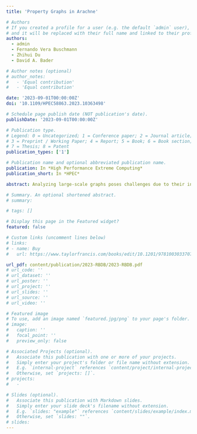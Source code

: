 ```yaml
---
title: 'Property Graphs in Arachne'

# Authors
# If you created a profile for a user (e.g. the default `admin` user), write the username (folder name) here
# and it will be replaced with their full name and linked to their profile.
authors:
  - admin
  - Fernando Vera Buschmann
  - Zhihui Du
  - David A. Bader

# Author notes (optional)
# author_notes:
#   - 'Equal contribution'
#   - 'Equal contribution'

date: '2023-09-01T00:00:00Z'
doi: '10.1109/HPEC58863.2023.10363498'

# Schedule page publish date (NOT publication's date).
publishDate: '2023-09-01T00:00:00Z'

# Publication type.
# Legend: 0 = Uncategorized; 1 = Conference paper; 2 = Journal article;
# 3 = Preprint / Working Paper; 4 = Report; 5 = Book; 6 = Book section;
# 7 = Thesis; 8 = Patent
publication_types: ['1']

# Publication name and optional abbreviated publication name.
publication: In *High Performance Extreme Computing*
publication_short: In *HPEC*

abstract: Analyzing large-scale graphs poses challenges due to their increasing size and the demand for interactive and user-friendly analytics tools. These graphs arise from various domains, including cybersecurity, social sciences, health sciences, and network sciences, where networks can represent interactions between humans, neurons in the brain, or malicious flows in a network. Exploring these large graphs is crucial for revealing hidden structures and metrics that are not easily computable without parallel computing. Currently, Python users can leverage the open-source Arkouda framework to efficiently execute Pandas and NumPy-related tasks on thousands of cores. To address large-scale graph analysis, Arachne, an extension to Arkouda, enables easy transformation of Arkouda dataframes into graphs. This paper proposes and evaluates three distributable data structures for property graphs, implemented in Chapel, that are integrated into Arachne. Enriching Arachne with support for property graphs will empower data scientists to extend their analysis to new problem domains. Property graphs present additional complexities, requiring efficient storage for extra information on vertices and edges, such as labels, relationships, and properties.

# Summary. An optional shortened abstract.
# summary:

# tags: []

# Display this page in the Featured widget?
featured: false

# Custom links (uncomment lines below)
# links:
# - name: Buy
#   url: https://www.taylorfrancis.com/books/edit/10.1201/9781003033707/massive-graph-analytics-david-bader

url_pdf: content/publication/2023-RBDB/2023-RBDB.pdf
# url_code: ''
# url_dataset: ''
# url_poster: ''
# url_project: ''
# url_slides: ''
# url_source: ''
# url_video: ''

# Featured image
# To use, add an image named `featured.jpg/png` to your page's folder.
# image:
#   caption: ''
#   focal_point: ''
#   preview_only: false

# Associated Projects (optional).
#   Associate this publication with one or more of your projects.
#   Simply enter your project's folder or file name without extension.
#   E.g. `internal-project` references `content/project/internal-project/index.md`.
#   Otherwise, set `projects: []`.
# projects:
#   -

# Slides (optional).
#   Associate this publication with Markdown slides.
#   Simply enter your slide deck's filename without extension.
#   E.g. `slides: "example"` references `content/slides/example/index.md`.
#   Otherwise, set `slides: ""`.
# slides:
---
```


<!-- {{% callout note %}}
Click the _Cite_ button above to demo the feature to enable visitors to import publication metadata into their reference management software.
{{% /callout %}}

{{% callout note %}}
Create your slides in Markdown - click the _Slides_ button to check out the example.
{{% /callout %}}

Supplementary notes can be added here, including [code, math, and images](https://wowchemy.com/docs/writing-markdown-latex/). -->
